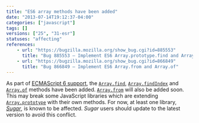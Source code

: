 ```yaml
---
title: "ES6 array methods have been added"
date: "2013-07-14T19:12:37-04:00"
categories: ["javascript"]
tags: []
versions: ["25", "31-esr"]
statuses: "affecting"
references:
    - url: "https://bugzilla.mozilla.org/show_bug.cgi?id=885553"
      title: "Bug 885553 – Implement ES6 Array.prototype.find and Array.prototype.findIndex"
    - url: "https://bugzilla.mozilla.org/show_bug.cgi?id=866849"
      title: "Bug 866849 – Implement ES6 Array.from and Array.of"
---
```

As part of [ECMAScript 6 support](https://developer.mozilla.org/docs/Web/JavaScript/ECMAScript_6_support_in_Mozilla), the [`Array.find`](https://developer.mozilla.org/docs/Web/JavaScript/Reference/Global_Objects/Array/find), [`Array.findIndex`](https://developer.mozilla.org/docs/Web/JavaScript/Reference/Global_Objects/Array/findIndex) and [`Array.of`](https://developer.mozilla.org/docs/Web/JavaScript/Reference/Global_Objects/Array/of) methods have been added. [`Array.from`](https://developer.mozilla.org/docs/Web/JavaScript/Reference/Global_Objects/Array/from) will also be added soon. This may break some JavaScript libraries which are extending [`Array.prototype`](https://developer.mozilla.org/docs/Web/JavaScript/Reference/Global_Objects/Array/prototype) with their own methods. For now, at least one library, [*Sugar*](https://bugzilla.mozilla.org/show_bug.cgi?id=903755), is known to be affected. *Sugar* users should update to the latest version to avoid this conflict.
